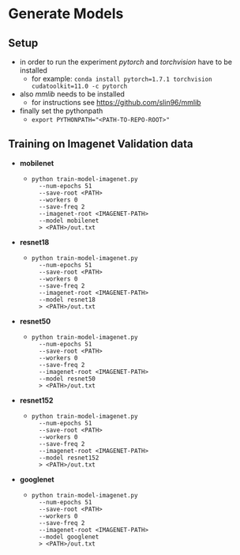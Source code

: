 # Generate Models

## Setup

- in order to run the experiment *pytorch* and *torchvision* have to be installed
    - for example: `conda install pytorch=1.7.1 torchvision cudatoolkit=11.0 -c pytorch`
- also *mmlib* needs to be installed
    - for instructions see https://github.com/slin96/mmlib
- finally set the pythonpath
    - `export PYTHONPATH="<PATH-TO-REPO-ROOT>"`

## Training on Imagenet Validation data


- **mobilenet**
    - ```
      python train-model-imagenet.py
        --num-epochs 51
        --save-root <PATH> 
        --workers 0 
        --save-freq 2
        --imagenet-root <IMAGENET-PATH>
        --model mobilenet 
        > <PATH>/out.txt
      ```
      
- **resnet18**
    - ```
      python train-model-imagenet.py
        --num-epochs 51
        --save-root <PATH> 
        --workers 0 
        --save-freq 2
        --imagenet-root <IMAGENET-PATH>
        --model resnet18 
        > <PATH>/out.txt
      ```
      
- **resnet50**
    - ```
      python train-model-imagenet.py
        --num-epochs 51
        --save-root <PATH> 
        --workers 0 
        --save-freq 2
        --imagenet-root <IMAGENET-PATH>
        --model resnet50 
        > <PATH>/out.txt
      ```
      
- **resnet152**
    - ```
      python train-model-imagenet.py
        --num-epochs 51
        --save-root <PATH> 
        --workers 0 
        --save-freq 2
        --imagenet-root <IMAGENET-PATH>
        --model resnet152 
        > <PATH>/out.txt
      ```
      
- **googlenet**
    - ```
      python train-model-imagenet.py
        --num-epochs 51
        --save-root <PATH> 
        --workers 0 
        --save-freq 2
        --imagenet-root <IMAGENET-PATH>
        --model googlenet 
        > <PATH>/out.txt
      ```